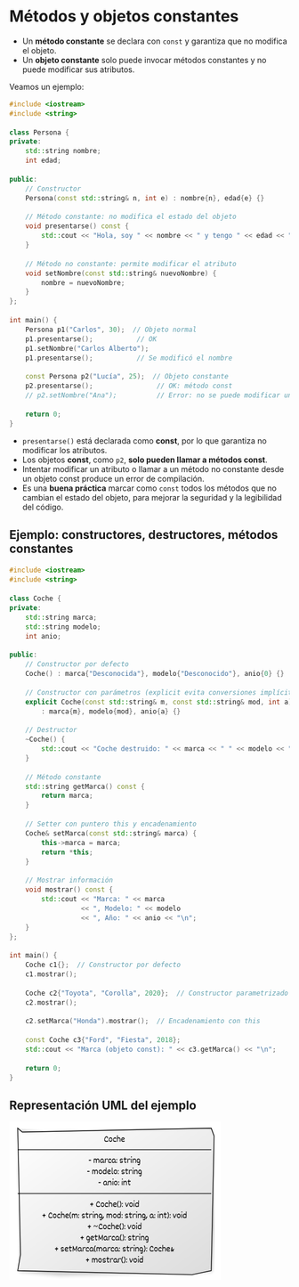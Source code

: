 # Métodos y objetos constantes

* Un **método constante** se declara con `const` y garantiza que no modifica el objeto.
* Un **objeto constante** solo puede invocar métodos constantes y no puede modificar sus atributos.

Veamos un ejemplo:

```cpp
#include <iostream>
#include <string>

class Persona {
private:
    std::string nombre;
    int edad;

public:
    // Constructor
    Persona(const std::string& n, int e) : nombre{n}, edad{e} {}

    // Método constante: no modifica el estado del objeto
    void presentarse() const {
        std::cout << "Hola, soy " << nombre << " y tengo " << edad << " años.\n";
    }

    // Método no constante: permite modificar el atributo
    void setNombre(const std::string& nuevoNombre) {
        nombre = nuevoNombre;
    }
};

int main() {
    Persona p1("Carlos", 30);  // Objeto normal
    p1.presentarse();           // OK
    p1.setNombre("Carlos Alberto");
    p1.presentarse();           // Se modificó el nombre

    const Persona p2("Lucía", 25);  // Objeto constante
    p2.presentarse();                // OK: método const
    // p2.setNombre("Ana");          // Error: no se puede modificar un objeto const

    return 0;
}
```

* `presentarse()` está declarada como **const**, por lo que garantiza no modificar los atributos.
* Los objetos **const**, como `p2`, **solo pueden llamar a métodos const**.
* Intentar modificar un atributo o llamar a un método no constante desde un objeto const produce un error de compilación.
* Es una **buena práctica** marcar como `const` todos los métodos que no cambian el estado del objeto, para mejorar la seguridad y la legibilidad del código.

## Ejemplo: constructores, destructores, métodos constantes

```cpp
#include <iostream>
#include <string>

class Coche {
private:
    std::string marca;
    std::string modelo;
    int anio;

public:
    // Constructor por defecto
    Coche() : marca{"Desconocida"}, modelo{"Desconocido"}, anio{0} {}

    // Constructor con parámetros (explicit evita conversiones implícitas)
    explicit Coche(const std::string& m, const std::string& mod, int a)
        : marca{m}, modelo{mod}, anio{a} {}

    // Destructor
    ~Coche() {
        std::cout << "Coche destruido: " << marca << " " << modelo << "\n";
    }

    // Método constante
    std::string getMarca() const {
        return marca;
    }

    // Setter con puntero this y encadenamiento
    Coche& setMarca(const std::string& marca) {
        this->marca = marca;
        return *this;
    }

    // Mostrar información
    void mostrar() const {
        std::cout << "Marca: " << marca
                  << ", Modelo: " << modelo
                  << ", Año: " << anio << "\n";
    }
};

int main() {
    Coche c1{};  // Constructor por defecto
    c1.mostrar();

    Coche c2{"Toyota", "Corolla", 2020};  // Constructor parametrizado
    c2.mostrar();

    c2.setMarca("Honda").mostrar();  // Encadenamiento con this

    const Coche c3{"Ford", "Fiesta", 2018};
    std::cout << "Marca (objeto const): " << c3.getMarca() << "\n";

    return 0;
}
```

## Representación UML del ejemplo

![diagrama4](img/diagrama4.png)




